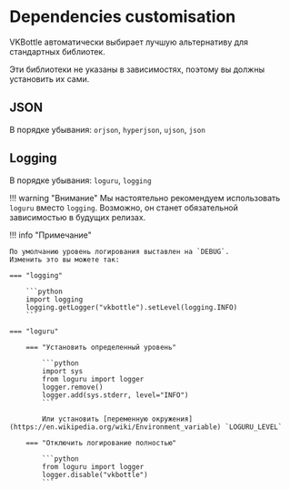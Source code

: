 # Dependencies customisation

VKBottle автоматически выбирает лучшую альтернативу для стандартных библиотек.

Эти библиотеки не указаны в зависимостях, поэтому вы должны установить их сами.

## JSON

В порядке убывания: `orjson`, `hyperjson`, `ujson`, `json`

## Logging

В порядке убывания: `loguru`, `logging`

!!! warning "Внимание"
    Мы настоятельно рекомендуем использовать `loguru` вместо `logging`. Возможно, он станет обязательной зависимостью в будущих релизах.

!!! info "Примечание"

    По умолчанию уровень логирования выставлен на `DEBUG`.
    Изменить это вы можете так:

    === "logging"

        ```python
        import logging
        logging.getLogger("vkbottle").setLevel(logging.INFO)
        ```

    === "loguru"

        === "Установить определенный уровень"

            ```python
            import sys
            from loguru import logger
            logger.remove()
            logger.add(sys.stderr, level="INFO")
            ```

            Или установить [переменную окружения](https://en.wikipedia.org/wiki/Environment_variable) `LOGURU_LEVEL`

        === "Отключить логирование полностью"

            ```python
            from loguru import logger
            logger.disable("vkbottle")
            ```
